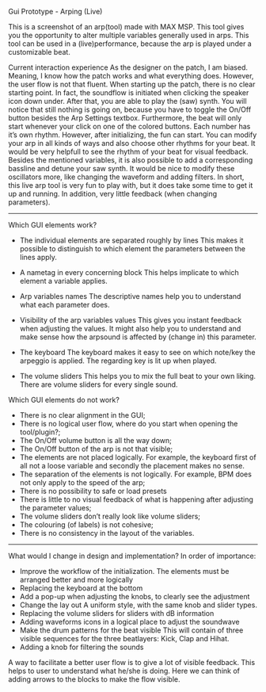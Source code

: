 ﻿Gui Prototype - Arping (Live)
  

This is a screenshot of an arp(tool) made with MAX MSP. This tool gives you the opportunity to alter multiple variables generally used in arps. This tool can be used in a (live)performance, because the arp is played under a customizable beat.




Current interaction experience
As the designer on the patch, I am biased. Meaning, I know how the patch works and what everything does. However, the user flow is not that fluent. When starting up the patch, there is no clear starting point. In fact, the soundflow is initiated when clicking the speaker icon down under. After that, you are able to play the (saw) synth. You will notice that still nothing is going on, because you have to toggle the On/Off button besides the Arp Settings textbox. Furthermore, the beat will only start whenever your click on one of the colored buttons. Each number has it’s own rhythm. However, after initializing, the fun can start. You can modify your arp in all kinds of ways and also choose other rhythms for your beat. It would be very helpfull to see the rhythm of your beat for visual feedback. Besides the mentioned variables, it is also possible to add a corresponding bassline and detune your saw synth. It would be nice to modify these oscillators more, like changing the waveform and adding filters. In short, this live arp tool is very fun to play with, but it does take some time to get it up and running. In addition, very little feedback (when changing parameters).


________________
Which GUI elements work?
* The individual elements are separated roughly by lines
This makes it possible to distinguish to which element the parameters between the lines apply.


* A nametag in every concerning block
This helps implicate to which element a variable applies.


* Arp variables names
The descriptive names help you to understand what each parameter does.


* Visibility of the arp variables values
This gives you instant feedback when adjusting the values. It might also help you to understand and make sense how the arpsound is affected by (change in) this parameter.


* The keyboard
The keyboard makes it easy to see on which note/key the arpeggio is applied. The regarding key is lit up when played.


* The volume sliders
This helps you to mix the full beat to your own liking. There are volume sliders for every single sound.




Which GUI elements do not work?
* There is no clear alignment in the GUI;
* There is no logical user flow, where do you start when opening the tool/plugin?;
* The On/Off volume button is all the way down;
* The On/Off button of the arp is not that visible;
* The elements are not placed logically. For example, the keyboard first of all not a loose variable and secondly the placement makes no sense.
* The separation of the elements is not logically. For example, BPM does not only apply to the speed of the arp;
* There is no possibility to safe or load presets
* There is little to no visual feedback of what is happening after adjusting the parameter values;
* The volume sliders don’t really look like volume sliders;
* The colouring (of labels) is not cohesive;
* There is no consistency in the layout of the variables.












________________


What would I change in design and implementation? In order of importance:
* Improve the workflow of the initialization. 
The elements must be arranged better and more logically
* Replacing the keyboard at the bottom
* Add a pop-up when adjusting the knobs, to clearly see the adjustment
* Change the lay out
A uniform style, with the same knob and slider types.
* Replacing the volume sliders for sliders with dB information
* Adding waveforms icons in a logical place to adjust the soundwave
* Make the drum patterns for the beat visible
This will contain of three visible sequences for the three beatlayers: Kick, Clap and Hihat.
* Adding a knob for filtering the sounds


A way to facilitate a better user flow is to give a lot of visible feedback. This helps to user to understand what he/she is doing. Here we can think of adding arrows to the blocks to make the flow visible.
